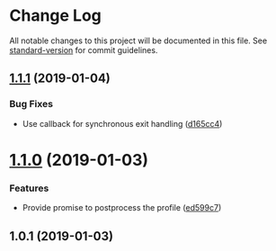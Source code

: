 # Change Log

All notable changes to this project will be documented in this file. See [standard-version](https://github.com/conventional-changelog/standard-version) for commit guidelines.

<a name="1.1.1"></a>
## [1.1.1](https://github.com/jantimon/sync-cpuprofiler/compare/v1.1.0...v1.1.1) (2019-01-04)


### Bug Fixes

* Use callback for synchronous exit handling ([d165cc4](https://github.com/jantimon/sync-cpuprofiler/commit/d165cc4))



<a name="1.1.0"></a>
# [1.1.0](https://github.com/jantimon/sync-cpuprofiler/compare/v1.0.1...v1.1.0) (2019-01-03)


### Features

* Provide promise to postprocess the profile ([ed599c7](https://github.com/jantimon/sync-cpuprofiler/commit/ed599c7))



<a name="1.0.1"></a>
## 1.0.1 (2019-01-03)
